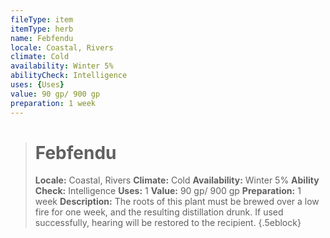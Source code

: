 ```yaml
---
fileType: item
itemType: herb
name: Febfendu
locale: Coastal, Rivers
climate: Cold
availability: Winter 5%
abilityCheck: Intelligence
uses: {Uses}
value: 90 gp/ 900 gp
preparation: 1 week
---
```

>#  Febfendu
>
> **Locale:** Coastal, Rivers
> **Climate:** Cold
> **Availability:** Winter 5%
> **Ability Check:** Intelligence
> **Uses:** 1
> **Value:** 90 gp/ 900 gp
> **Preparation:** 1 week
> **Description:** The roots of this plant must be brewed over a low fire for one week, and the resulting distillation drunk. If used successfully, hearing will be restored to the recipient.
{.5eblock}


